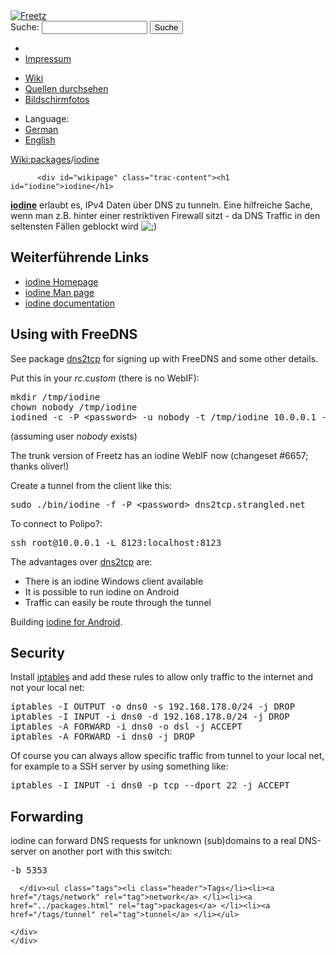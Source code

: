 <!DOCTYPE html PUBLIC "-//W3C//DTD XHTML 1.0 Strict//EN" "http://www.w3.org/TR/xhtml1/DTD/xhtml1-strict.dtd">
<html xmlns="http://www.w3.org/1999/xhtml">

  <head>
    <title>
      packages/iodine – Freetz
    </title>
      <meta http-equiv="Content-Type" content="text/html; charset=UTF-8" />
      <meta http-equiv="X-UA-Compatible" content="IE=edge" />
    <!--[if IE]><script type="text/javascript">
      if (/^#__msie303:/.test(window.location.hash))
        window.location.replace(window.location.hash.replace(/^#__msie303:/, '#'));
    </script><![endif]-->
        <link rel="search" href="/search" />
        <link rel="help" href="../TracGuide.html" />
        <link rel="alternate" href="iodine%3Fformat=txt" type="text/x-trac-wiki" title="Reiner Text" />
        <link rel="up" href="../packages.html" title="Übergeordnete Wiki-Seite anzeigen" />
        <link rel="start" href="/wiki" />
        <link rel="stylesheet" href="../../chrome/common/css/trac.css" type="text/css" /><link rel="stylesheet" href="../../chrome/common/css/wiki.css" type="text/css" /><link rel="stylesheet" href="../../chrome/wikiextras/css/phrases.css" type="text/css" /><link rel="stylesheet" href="../../chrome/wikiextras/css/boxes.css" type="text/css" /><link rel="stylesheet" href="../../chrome/wikiextras/css/boxes-300.css" type="text/css" /><link rel="stylesheet" href="../../chrome/wikiextras/css/boxes-narrow-toc.css" type="text/css" /><link rel="stylesheet" href="../../wikicss.css" type="text/css" /><link rel="stylesheet" href="../../chrome/tags/css/tractags.css" type="text/css" /><link rel="stylesheet" href="../../chrome/wikinegotiator/css/langmenu-ctxnav.css" type="text/css" />
        <link rel="shortcut icon" href="/favicon.ico" type="image/x-icon" />
        <link rel="icon" href="/favicon.ico" type="image/x-icon" />
      <link type="application/opensearchdescription+xml" rel="search" href="/search/opensearch" title="Freetz durchsuchen" />
      <script type="text/javascript" charset="utf-8" src="../../chrome/common/js/jquery.js"></script>
      <script type="text/javascript" charset="utf-8" src="../../chrome/common/js/babel.js"></script>
      <script type="text/javascript" charset="utf-8" src="../../chrome/common/js/messages/de.js"></script>
      <script type="text/javascript" charset="utf-8" src="../../chrome/common/js/trac.js"></script>
      <script type="text/javascript" charset="utf-8" src="../../chrome/common/js/search.js"></script>
      <script type="text/javascript" charset="utf-8" src="../../chrome/common/js/folding.js"></script>
    <script type="text/javascript">
      jQuery(document).ready(function($) {
        $("#content").find("h1,h2,h3,h4,h5,h6").addAnchor(_("Link to this section"));
        $("#content").find(".wikianchor").each(function() {
          $(this).addAnchor(babel.format(_("Link to #%(id)s"), {id: $(this).attr('id')}));
        });
        $(".foldable").enableFolding(true, true);
      });
    </script>
  </head>
  <body>
    <div id="banner">
      <div id="header">
        <a id="logo" href="/wiki"><img src="../../chrome/common/freetz_motd.png" alt="Freetz" /></a>
      </div>
      <form id="search" action="https://www.google.com/search" method="get" onsubmit="; this.elements.namedItem('q').value = this.elements.namedItem('oq').value + ' site:freetz.github.io'">
        <div>
          <label for="proj-search">Suche:</label>
          <input type="text" id="proj-search" name="oq" size="18" value="" />
          <input type="hidden" name="q" value="" />
          <input type="submit" value="Suche" />
        </div>
      </form>
      <div id="metanav" class="nav">
    <ul>
      <li class="first"><li class="last"><a href="../Impressum.html">Impressum</a></li>
    </ul>
  </div>
    </div>
    <div id="mainnav" class="nav">
    <ul>
      <li class="first active"><a href="/wiki">Wiki</a></li><li><a href="https://github.com/Freetz-NG/freetz-ng/commits/master">Quellen durchsehen</a></li><li class="last"><a href="/screenshots">Bildschirmfotos</a></li>
    </ul>
  </div>
    <div id="langmenu"><ul><li class="first"><span title="Select a language of wiki content">Language:</span></li><li class=" active"><a class="" href="iodine.html" title="displaying language (default)">German</a></li><li class=" last"><a class=" notexist" href="/wiki/packages/iodine.en" title="(not available)">English</a></li></ul></div><p /><div id="main">
      <div id="pagepath" class="noprint">
  <a class="pathentry first" title="Zeige WikiStart an" href="/wiki">Wiki:</a><a class="pathentry" href="../packages.html" title="Zeige packages an">packages</a><span class="pathentry sep">/</span><a class="pathentry" href="iodine.html" title="Zeige packages/iodine an">iodine</a>
</div>
    <div id="content" class="wiki">
      <div class="wikipage searchable">

          <div id="wikipage" class="trac-content"><h1 id="iodine">iodine</h1>
<p>
<strong><a class="ext-link" href="http://code.kryo.se/iodine/"><span class="icon">​</span>iodine</a></strong> erlaubt es, IPv4 Daten über DNS zu tunneln. Eine hilfreiche Sache, wenn man z.B. hinter einer restriktiven Firewall sitzt - da DNS Traffic in den seltensten Fällen geblockt wird <img src="../../chrome/wikiextras-icons-16/smiley-wink.png" style="vertical-align: text-bottom" alt=";)" />
</p>
<h2 id="WeiterführendeLinks">Weiterführende Links</h2>
<ul><li><a class="ext-link" href="http://code.kryo.se/iodine/"><span class="icon">​</span>iodine Homepage</a>
</li><li><a class="ext-link" href="http://linux.die.net/man/8/iodine"><span class="icon">​</span>iodine Man page</a>
</li><li><a class="ext-link" href="http://code.kryo.se/iodine/README.html"><span class="icon">​</span>iodine documentation</a>
</li></ul><h2 id="UsingwithFreeDNS">Using with FreeDNS</h2>
<p>
See package <a class="wiki" href="dns2tcp.html">dns2tcp</a> for signing up with FreeDNS and some other details.
</p>
<p>
Put this in your <em>rc.custom</em> (there is no WebIF):
</p>
<pre class="wiki">mkdir /tmp/iodine
chown nobody /tmp/iodine
iodined -c -P &lt;password&gt; -u nobody -t /tmp/iodine 10.0.0.1 -p 10053 dns2tcp.strangled.net
</pre><p>
(assuming user <em>nobody</em> exists)
</p>
<p>
The trunk version of Freetz has an iodine WebIF now (changeset <a class="missing ticket">#6657</a>; thanks oliver!)
</p>
<p>
Create a tunnel from the client like this:
</p>
<pre class="wiki">sudo ./bin/iodine -f -P &lt;password&gt; dns2tcp.strangled.net
</pre><p>
To connect to <a class="missing wiki">Polipo?</a>:
</p>
<pre class="wiki">ssh root@10.0.0.1 -L 8123:localhost:8123
</pre><p>
The advantages over <a class="wiki" href="dns2tcp.html">dns2tcp</a> are:
</p>
<ul><li>There is an iodine Windows client available
</li><li>It is possible to run iodine on Android
</li><li>Traffic can easily be route through the tunnel
</li></ul><p>
Building <a class="ext-link" href="http://blog.bokhorst.biz/5123/computers-en-internet/iodine-for-android/"><span class="icon">​</span>iodine for Android</a>.
</p>
<h2 id="Security">Security</h2>
<p>
Install <a class="wiki" href="iptables.html">iptables</a> and add these rules to allow only traffic to the internet and not your local net:
</p>
<pre class="wiki">iptables -I OUTPUT -o dns0 -s 192.168.178.0/24 -j DROP
iptables -I INPUT -i dns0 -d 192.168.178.0/24 -j DROP
iptables -A FORWARD -i dns0 -o dsl -j ACCEPT
iptables -A FORWARD -i dns0 -j DROP
</pre><p>
Of course you can always allow specific traffic from tunnel to your local net, for example to a SSH server by using something like:
</p>
<pre class="wiki">iptables -I INPUT -i dns0 -p tcp --dport 22 -j ACCEPT
</pre><h2 id="Forwarding">Forwarding</h2>
<p>
iodine can forward DNS requests for unknown (sub)domains to a real DNS-server on another port with this switch:
</p>
<pre class="wiki">-b 5353
</pre></div>

      </div><ul class="tags"><li class="header">Tags</li><li><a href="/tags/network" rel="tag">network</a> </li><li><a href="../packages.html" rel="tag">packages</a> </li><li><a href="/tags/tunnel" rel="tag">tunnel</a> </li></ul>

    </div>
    </div>
  </body>
</html>
